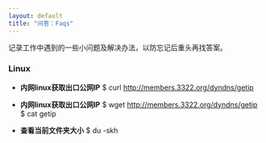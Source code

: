 ```yaml
---
layout: default
title: "问答：Faqs"
---
```

记录工作中遇到的一些小问题及解决办法，以防忘记后重头再找答案。

### Linux
* **内网linux获取出口公网IP**
    $ curl http://members.3322.org/dyndns/getip

* **内网linux获取出口公网IP** 
    $ wget http://members.3322.org/dyndns/getip 
    $ cat getip
    
* **查看当前文件夹大小** 
    $ du -skh